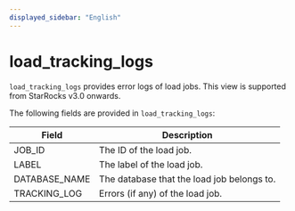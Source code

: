 ```yaml
---
displayed_sidebar: "English"
---
```


# load_tracking_logs

`load_tracking_logs` provides error logs of load jobs. This view is supported from StarRocks v3.0 onwards.

The following fields are provided in `load_tracking_logs`:

| **Field**     | **Description**                            |
| ------------- | ------------------------------------------ |
| JOB_ID        | The ID of the load job.                    |
| LABEL         | The label of the load job.                 |
| DATABASE_NAME | The database that the load job belongs to. |
| TRACKING_LOG  | Errors (if any) of the load job.           |
